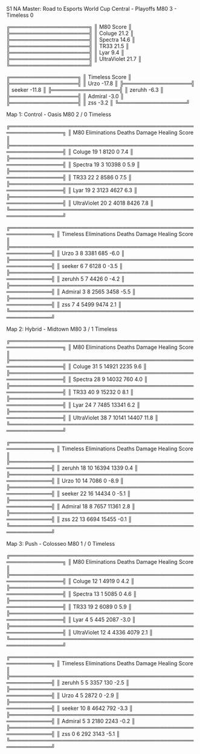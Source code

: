 S1 NA Master: Road to Esports World Cup Central - Playoffs
M80 3 - Timeless 0

╔═════════════════════╗
║     M80       Score ║
╠═════════════════════╣
║   Coluge      21.2  ║
╠═════════════════════╣
║   Spectra     14.6  ║
╠═════════════════════╣
║    TR33       21.5  ║
╠═════════════════════╣
║    Lyar        9.4  ║
╠═════════════════════╣
║ UltraViolet   21.7  ║
╚═════════════════════╝

╔══════════════════╗
║ Timeless   Score ║
╠══════════════════╣
║   Urzo     -17.8 ║
╠══════════════════╣
║  seeker    -11.8 ║
╠══════════════════╣
║  zeruhh    -6.3  ║
╠══════════════════╣
║ Admiral    -3.0  ║
╠══════════════════╣
║   zss      -3.2  ║
╚══════════════════╝

Map 1: Control - Oasis
M80 2 / 0 Timeless

╔════════════════════════════════════════════════════════════════╗
║     M80       Eliminations   Deaths   Damage   Healing   Score ║
╠════════════════════════════════════════════════════════════════╣
║   Coluge           19          1       8120       0       7.4  ║
╠════════════════════════════════════════════════════════════════╣
║   Spectra          19          3      10398       0       5.9  ║
╠════════════════════════════════════════════════════════════════╣
║    TR33            22          2       8586       0       7.5  ║
╠════════════════════════════════════════════════════════════════╣
║    Lyar            19          2       3123     4627      6.3  ║
╠════════════════════════════════════════════════════════════════╣
║ UltraViolet        20          2       4018     8426      7.8  ║
╚════════════════════════════════════════════════════════════════╝

╔═════════════════════════════════════════════════════════════╗
║ Timeless   Eliminations   Deaths   Damage   Healing   Score ║
╠═════════════════════════════════════════════════════════════╣
║   Urzo          3           8       3381      685     -6.0  ║
╠═════════════════════════════════════════════════════════════╣
║  seeker         6           7       6128       0      -3.5  ║
╠═════════════════════════════════════════════════════════════╣
║  zeruhh         5           7       4426       0      -4.2  ║
╠═════════════════════════════════════════════════════════════╣
║ Admiral         3           8       2565     3458     -5.5  ║
╠═════════════════════════════════════════════════════════════╣
║   zss           7           4       5499     9474      2.1  ║
╚═════════════════════════════════════════════════════════════╝

Map 2: Hybrid - Midtown
M80 3 / 1 Timeless

╔════════════════════════════════════════════════════════════════╗
║     M80       Eliminations   Deaths   Damage   Healing   Score ║
╠════════════════════════════════════════════════════════════════╣
║   Coluge           31          5      14921     2235      9.6  ║
╠════════════════════════════════════════════════════════════════╣
║   Spectra          28          9      14032      760      4.0  ║
╠════════════════════════════════════════════════════════════════╣
║    TR33            40          9      15232       0       8.1  ║
╠════════════════════════════════════════════════════════════════╣
║    Lyar            24          7       7485     13341     6.2  ║
╠════════════════════════════════════════════════════════════════╣
║ UltraViolet        38          7      10141     14407    11.8  ║
╚════════════════════════════════════════════════════════════════╝

╔═════════════════════════════════════════════════════════════╗
║ Timeless   Eliminations   Deaths   Damage   Healing   Score ║
╠═════════════════════════════════════════════════════════════╣
║  zeruhh         18          10     16394     1339      0.4  ║
╠═════════════════════════════════════════════════════════════╣
║   Urzo          10          14      7086       0      -8.9  ║
╠═════════════════════════════════════════════════════════════╣
║  seeker         22          16     14434       0      -5.1  ║
╠═════════════════════════════════════════════════════════════╣
║ Admiral         18          8       7657     11361     2.8  ║
╠═════════════════════════════════════════════════════════════╣
║   zss           22          13      6694     15455    -0.1  ║
╚═════════════════════════════════════════════════════════════╝

Map 3: Push - Colosseo
M80 1 / 0 Timeless

╔════════════════════════════════════════════════════════════════╗
║     M80       Eliminations   Deaths   Damage   Healing   Score ║
╠════════════════════════════════════════════════════════════════╣
║   Coluge           12          1       4919       0       4.2  ║
╠════════════════════════════════════════════════════════════════╣
║   Spectra          13          1       5085       0       4.6  ║
╠════════════════════════════════════════════════════════════════╣
║    TR33            19          2       6089       0       5.9  ║
╠════════════════════════════════════════════════════════════════╣
║    Lyar            4           5       445      2087     -3.0  ║
╠════════════════════════════════════════════════════════════════╣
║ UltraViolet        12          4       4336     4079      2.1  ║
╚════════════════════════════════════════════════════════════════╝

╔═════════════════════════════════════════════════════════════╗
║ Timeless   Eliminations   Deaths   Damage   Healing   Score ║
╠═════════════════════════════════════════════════════════════╣
║  zeruhh         5           5       3357      130     -2.5  ║
╠═════════════════════════════════════════════════════════════╣
║   Urzo          4           5       2872       0      -2.9  ║
╠═════════════════════════════════════════════════════════════╣
║  seeker         10          8       4642      792     -3.3  ║
╠═════════════════════════════════════════════════════════════╣
║ Admiral         5           3       2180     2243     -0.2  ║
╠═════════════════════════════════════════════════════════════╣
║   zss           0           6       292      3143     -5.1  ║
╚═════════════════════════════════════════════════════════════╝


